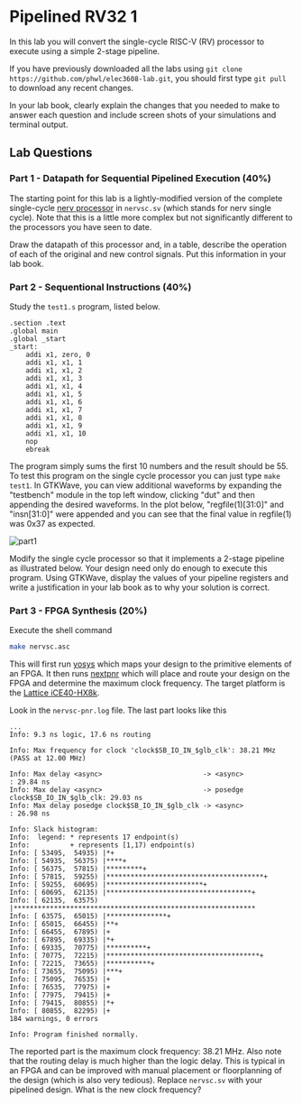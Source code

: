 # Pipelined RV32 1

In this lab you will convert the single-cycle RISC-V (RV) processor
to execute using a simple 2-stage pipeline.

If you have previously downloaded all the labs using ```git clone https://github.com/phwl/elec3608-lab.git```, you should first type ```git pull``` to download any recent changes.

In your lab book, clearly explain the changes that you needed to make
to answer each question and include screen shots of your simulations
and terminal output.

## Lab Questions
### Part 1 - Datapath for Sequential Pipelined Execution (40%)
The starting point for this lab is a lightly-modified version of the complete single-cycle [nerv processor](https://github.com/YosysHQ/nerv) in ```nervsc.sv``` (which stands for nerv single cycle). Note that this is a little more complex but not significantly different to the processors you have seen to date.

Draw the datapath of this processor and, in a table, describe the operation of each of the original and new control signals. Put this information in your lab book.

### Part 2 - Sequentional Instructions (40%) 
Study the ```test1.s``` program, listed below. 

```assembly
.section .text
.global main
.global _start
_start:
    addi x1, zero, 0
    addi x1, x1, 1
    addi x1, x1, 2
    addi x1, x1, 3
    addi x1, x1, 4
    addi x1, x1, 5
    addi x1, x1, 6
    addi x1, x1, 7
    addi x1, x1, 8
    addi x1, x1, 9
    addi x1, x1, 10
    nop
    ebreak
```
The program simply sums the first 10 numbers and the result should be
55. To test this program on the single cycle processor you can just type
```make test1```. In GTKWave, you can view additional waveforms by expanding
the "testbench" module in the top left window, clicking "dut" and then appending the desired waveforms. In the plot below, "regfile(1)[31:0]" and "insn[31:0]" were appended and you can see that the final value in regfile(1) was 0x37 as expected.

![part1](part1.png "part1")

Modify the single cycle processor so that it implements a 2-stage pipeline as illustrated below. Your design need only do enough to execute this program. Using GTKWave, display the values of your pipeline registers and write a justification in your lab book as to why your solution is correct.

### Part 3 - FPGA Synthesis (20%)

Execute the shell command
```bash
make nervsc.asc
```

This will first run [yosys](https://yosyshq.net/yosys/) which maps
your design to the primitive elements of an FPGA. It then runs
[nextpnr](https://github.com/YosysHQ/nextpnr) which will place and
route your design on the FPGA and determine the maximum clock
frequency. The target platform is the [Lattice
iCE40-HX8k](https://www.latticesemi.com/iCE40).

Look in the ```nervsc-pnr.log``` file. The last part looks like this
```
...
Info: 9.3 ns logic, 17.6 ns routing

Info: Max frequency for clock 'clock$SB_IO_IN_$glb_clk': 38.21 MHz (PASS at 12.00 MHz)

Info: Max delay <async>                         -> <async>                        : 29.84 ns
Info: Max delay <async>                         -> posedge clock$SB_IO_IN_$glb_clk: 29.03 ns
Info: Max delay posedge clock$SB_IO_IN_$glb_clk -> <async>                        : 26.98 ns

Info: Slack histogram:
Info:  legend: * represents 17 endpoint(s)
Info:          + represents [1,17) endpoint(s)
Info: [ 53495,  54935) |*+
Info: [ 54935,  56375) |****+
Info: [ 56375,  57815) |*********+
Info: [ 57815,  59255) |***************************************+
Info: [ 59255,  60695) |************************+
Info: [ 60695,  62135) |************************************+
Info: [ 62135,  63575) |************************************************************ 
Info: [ 63575,  65015) |***************+
Info: [ 65015,  66455) |**+
Info: [ 66455,  67895) |+
Info: [ 67895,  69335) |*+
Info: [ 69335,  70775) |**********+
Info: [ 70775,  72215) |**************************************+
Info: [ 72215,  73655) |***********+
Info: [ 73655,  75095) |***+
Info: [ 75095,  76535) |+
Info: [ 76535,  77975) |+
Info: [ 77975,  79415) |+
Info: [ 79415,  80855) |*+
Info: [ 80855,  82295) |+
184 warnings, 0 errors

Info: Program finished normally.
```

The reported part is the maximum clock frequency: 38.21 MHz. Also note that
the routing delay is much higher than the logic delay. This is typical
in an FPGA and can be improved with manual placement or floorplanning
of the design (which is also very tedious).
Replace ```nervsc.sv``` with your pipelined design. What is the new clock
frequency?

